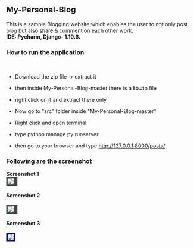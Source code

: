 ## My-Personal-Blog

This is a sample Blogging website which enables the user to not only post blog
but also share & comment on each other work. <br><strong>IDE: Pycharm, Django- 1.10.6. </strong>

<h3>How to run the application</h3><br>

*  Download the zip file -> extract it

*  then inside My-Personal-Blog-master there is a lib.zip file 

*  right click on it and extract there only

*  Now go to "src" folder inside "My-Personal-Blog-master"

*  Right click and open terminal

*  type python manage.py runserver

*  then go to your browser and type http://127.0.0.1:8000/posts/

<h3>Following are the screenshot</h3>

**Screenshot 1**
<br><img src ="https://github.com/yadav-ankit/Projects/blob/master/Projects_Screenshots/Django-Blog/Selection_001.png" style=" border-right: #999999 10px outset; border-bottom: #999999 4px outset; border-left: #000000 4px outset; border-top: #000000 4px outset;"><br><br>
**Screenshot 2**<br>
<br><img src ="https://github.com/yadav-ankit/Projects/blob/master/Projects_Screenshots/Django-Blog/Selection_002.png" style=" border-right: #999999 10px outset; border-bottom: #999999 4px outset; border-left: #000000 4px outset; border-top: #000000 4px outset;"><br><br>
**Screenshot 3**<br>
<br><img src ="https://github.com/yadav-ankit/Projects/blob/master/Projects_Screenshots/Django-Blog/Selection_003.png"     
      style="border: #00008B 4px solid;"><br>
